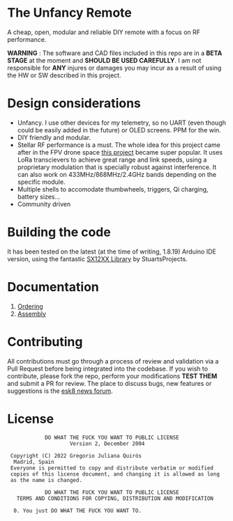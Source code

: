 # The Unfancy Remote

A cheap, open, modular and reliable DIY remote with a focus on RF performance. 

**WARNING** : The software and CAD files included in this repo are in a **BETA STAGE** at the moment and **SHOULD BE USED CAREFULLY**. I am not responsible for **ANY** injures or damages you may incur as a result of using the HW or SW described in this project.

# Design considerations

* Unfancy. I use other devices for my telemetry, so no UART (even though could be easily added in the future) or OLED screens. PPM for the win.
* DIY friendly and modular. 
* Stellar RF performance is a must. The whole idea for this project came after in the FPV drone space [this project](https://www.expresslrs.org/2.0/) became super popular. It uses LoRa transcievers to achieve great range and link speeds, using a proprietary modulation that is specially robust against interference. It can also work on 433MHz/868MHz/2.4GHz bands depending on the specific module.
* Multiple shells to accomodate thumbwheels, triggers, Qi charging, battery sizes...
* Community driven

# Building the code

It has been tested on the latest (at the time of writing, 1.8.19) Arduino IDE version, using the fantastic [SX12XX Library](https://github.com/StuartsProjects/SX12XX-LoRa) by StuartsProjects.

# Documentation

1) [Ordering](./docs/ordering.md)
2) [Assembly](./docs/assembly.md)

# Contributing

All contributions must go through a process of review and validation via a Pull Request before being integrated into the codebase. If you wish to contribute, please fork the repo, perform your modifications **TEST THEM** and submit a PR for review. The place to discuss bugs, new features or suggestions is the [esk8 news forum](https://forum.esk8.news/t/the-unfancy-remote-wip-diy-reliable-remote).

# License 
```
            DO WHAT THE FUCK YOU WANT TO PUBLIC LICENSE
                    Version 2, December 2004
 
 Copyright (C) 2022 Gregorio Juliana Quirós
  Madrid, Spain
 Everyone is permitted to copy and distribute verbatim or modified
 copies of this license document, and changing it is allowed as long
 as the name is changed.
 
            DO WHAT THE FUCK YOU WANT TO PUBLIC LICENSE
   TERMS AND CONDITIONS FOR COPYING, DISTRIBUTION AND MODIFICATION
 
  0. You just DO WHAT THE FUCK YOU WANT TO.
  ```